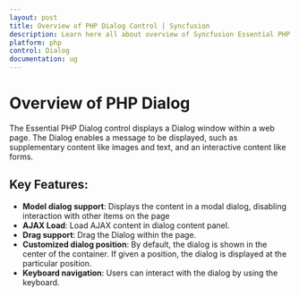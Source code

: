 ```yaml
---
layout: post
title: Overview of PHP Dialog Control | Syncfusion
description: Learn here all about overview of Syncfusion Essential PHP Dialog control, its elements, and more.
platform: php
control: Dialog
documentation: ug
---
```


# Overview of PHP Dialog

The Essential PHP Dialog control displays a Dialog window within a web page. The Dialog enables a message to be displayed, such as supplementary content like images and text, and an interactive content like forms. 

## Key Features:

* **Model dialog support**: Displays the content in a modal dialog, disabling interaction with other items on the page
* **AJAX Load**: Load AJAX content in dialog content panel.
* **Drag support**: Drag the Dialog within the page.
* **Customized dialog position**: By default, the dialog is shown in the center of the container. If given a position, the dialog is displayed at the particular position.
* **Keyboard navigation**: Users can interact with the dialog by using the keyboard.



